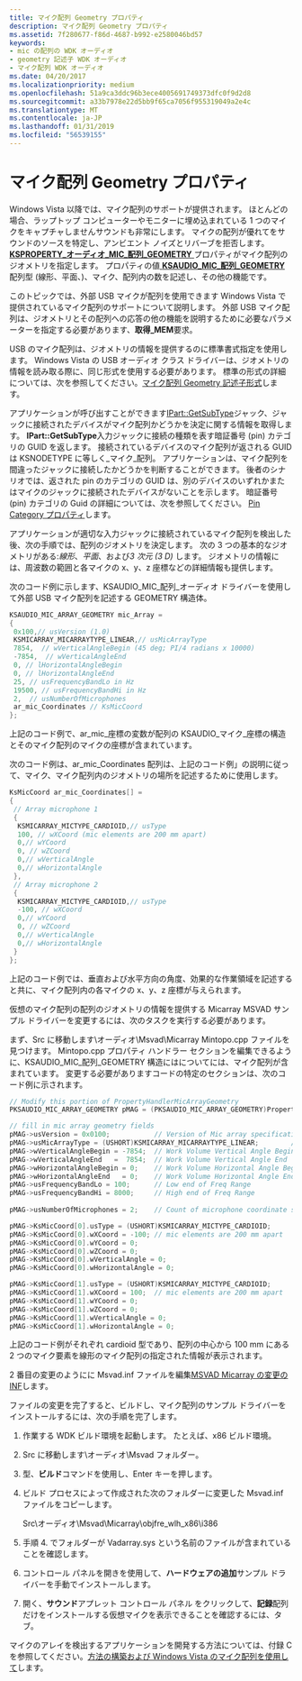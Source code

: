 ```yaml
---
title: マイク配列 Geometry プロパティ
description: マイク配列 Geometry プロパティ
ms.assetid: 7f280677-f86d-4687-b992-e2580046bd57
keywords:
- mic の配列の WDK オーディオ
- geometry 記述子 WDK オーディオ
- マイク配列 WDK オーディオ
ms.date: 04/20/2017
ms.localizationpriority: medium
ms.openlocfilehash: 51a9ca3ddc96b3ece4005691749373dfc0f9d2d8
ms.sourcegitcommit: a33b7978e22d5bb9f65ca7056f955319049a2e4c
ms.translationtype: MT
ms.contentlocale: ja-JP
ms.lasthandoff: 01/31/2019
ms.locfileid: "56539155"
---
```

# <a name="microphone-array-geometry-property"></a>マイク配列 Geometry プロパティ


Windows Vista 以降では、マイク配列のサポートが提供されます。 ほとんどの場合、ラップトップ コンピューターやモニターに埋め込まれている 1 つのマイクをキャプチャしませんサウンドも非常にします。 マイクの配列が優れてをサウンドのソースを特定し、アンビエント ノイズとリバーブを拒否します。 [ **KSPROPERTY\_オーディオ\_MIC\_配列\_GEOMETRY** ](https://msdn.microsoft.com/library/windows/hardware/ff537289)プロパティがマイク配列のジオメトリを指定します。 プロパティの値[ **KSAUDIO\_MIC\_配列\_GEOMETRY**](https://msdn.microsoft.com/library/windows/hardware/ff537087)配列型 (線形、平面、)、マイク、配列内の数を記述し、その他の機能です。

このトピックでは、外部 USB マイクが配列を使用できます Windows Vista で提供されているマイク配列のサポートについて説明します。 外部 USB マイク配列は、ジオメトリとその配列への応答の他の機能を説明するために必要なパラメーターを指定する必要があります、**取得\_MEM**要求。

USB のマイク配列は、ジオメトリの情報を提供するのに標準書式指定を使用します。 Windows Vista の USB オーディオ クラス ドライバーは、ジオメトリの情報を読み取る際に、同じ形式を使用する必要があります。 標準の形式の詳細については、次を参照してください。[マイク配列 Geometry 記述子形式](microphone-array-geometry-descriptor-format.md)します。

アプリケーションが呼び出すことができます[IPart::GetSubType](https://go.microsoft.com/fwlink/p/?linkid=143726)ジャック、ジャックに接続されたデバイスがマイク配列かどうかを決定に関する情報を取得します。 **IPart::GetSubType**入力ジャックに接続の種類を表す暗証番号 (pin) カテゴリの GUID を返します。 接続されているデバイスのマイク配列が返される GUID は KSNODETYPE に等しく\_マイク\_配列。 アプリケーションは、マイク配列を間違ったジャックに接続したかどうかを判断することができます。 後者のシナリオでは、返された pin のカテゴリの GUID は、別のデバイスのいずれかまたはマイクのジャックに接続されたデバイスがないことを示します。 暗証番号 (pin) カテゴリの Guid の詳細については、次を参照してください。 [Pin Category プロパティ](pin-category-property.md)します。

アプリケーションが適切な入力ジャックに接続されているマイク配列を検出した後、次の手順では、配列のジオメトリを決定します。 次の 3 つの基本的なジオメトリがある:*線形*、*平面*、および*3 次元 (3 D)* します。 ジオメトリの情報には、周波数の範囲と各マイクの x、y、z 座標などの詳細情報も提供します。

次のコード例に示します、KSAUDIO\_MIC\_配列\_オーディオ ドライバーを使用して外部 USB マイク配列を記述する GEOMETRY 構造体。

```cpp
KSAUDIO_MIC_ARRAY_GEOMETRY mic_Array =
{
 0x100,// usVersion (1.0)
 KSMICARRAY_MICARRAYTYPE_LINEAR,// usMicArrayType
 7854,  // wVerticalAngleBegin (45 deg; PI/4 radians x 10000)
 -7854,  // wVerticalAngleEnd
 0, // lHorizontalAngleBegin
 0, // lHorizontalAngleEnd
 25, // usFrequencyBandLo in Hz
 19500, // usFrequencyBandHi in Hz
 2,  // usNumberOfMicrophones
 ar_mic_Coordinates // KsMicCoord
};
```

上記のコード例で、ar\_mic\_座標の変数が配列の KSAUDIO\_マイク\_座標の構造とそのマイク配列のマイクの座標が含まれています。

次のコード例は、ar\_mic\_Coordinates 配列は、上記のコード例」の説明に従って、マイク、マイク配列内のジオメトリの場所を記述するために使用します。

```cpp
KsMicCoord ar_mic_Coordinates[] =
{
 // Array microphone 1
 {
  KSMICARRAY_MICTYPE_CARDIOID,// usType
  100, // wXCoord (mic elements are 200 mm apart)
  0,// wYCoord 
  0, // wZCoord 
  0,// wVerticalAngle
  0,// wHorizontalAngle
 },
 // Array microphone 2
 {
  KSMICARRAY_MICTYPE_CARDIOID,// usType
  -100, // wXCoord 
  0,// wYCoord 
  0, // wZCoord 
  0,// wVerticalAngle
  0,// wHorizontalAngle
 }
};
```

上記のコード例では、垂直および水平方向の角度、効果的な作業領域を記述すると共に、マイク配列内の各マイクの x、y、z 座標が与えられます。

仮想のマイク配列の配列のジオメトリの情報を提供する Micarray MSVAD サンプル ドライバーを変更するには、次のタスクを実行する必要があります。

まず、Src に移動します\\オーディオ\\Msvad\\Micarray Mintopo.cpp ファイルを見つけます。 Mintopo.cpp プロパティ ハンドラー セクションを編集できるように、KSAUDIO\_MIC\_配列\_GEOMETRY 構造にはについてには、マイク配列が含まれています。 変更する必要がありますコードの特定のセクションは、次のコード例に示されます。

```cpp
// Modify this portion of PropertyHandlerMicArrayGeometry
PKSAUDIO_MIC_ARRAY_GEOMETRY pMAG = (PKSAUDIO_MIC_ARRAY_GEOMETRY)PropertyRequest->Value;

// fill in mic array geometry fields
pMAG->usVersion = 0x0100;           // Version of Mic array specification (0x0100)
pMAG->usMicArrayType = (USHORT)KSMICARRAY_MICARRAYTYPE_LINEAR;        // Type of Mic Array
pMAG->wVerticalAngleBegin = -7854;  // Work Volume Vertical Angle Begin (-45 degrees)
pMAG->wVerticalAngleEnd   =  7854;  // Work Volume Vertical Angle End   (+45 degrees)
pMAG->wHorizontalAngleBegin = 0;    // Work Volume Horizontal Angle Begin
pMAG->wHorizontalAngleEnd   = 0;    // Work Volume Horizontal Angle End
pMAG->usFrequencyBandLo = 100;      // Low end of Freq Range
pMAG->usFrequencyBandHi = 8000;     // High end of Freq Range
 
pMAG->usNumberOfMicrophones = 2;    // Count of microphone coordinate structures to follow.

pMAG->KsMicCoord[0].usType = (USHORT)KSMICARRAY_MICTYPE_CARDIOID;          
pMAG->KsMicCoord[0].wXCoord = -100; // mic elements are 200 mm apart
pMAG->KsMicCoord[0].wYCoord = 0;         
pMAG->KsMicCoord[0].wZCoord = 0;         
pMAG->KsMicCoord[0].wVerticalAngle = 0;  
pMAG->KsMicCoord[0].wHorizontalAngle = 0;

pMAG->KsMicCoord[1].usType = (USHORT)KSMICARRAY_MICTYPE_CARDIOID;          
pMAG->KsMicCoord[1].wXCoord = 100;  // mic elements are 200 mm apart
pMAG->KsMicCoord[1].wYCoord = 0;         
pMAG->KsMicCoord[1].wZCoord = 0;         
pMAG->KsMicCoord[1].wVerticalAngle = 0;  
pMAG->KsMicCoord[1].wHorizontalAngle = 0;
```

上記のコード例がそれぞれ cardioid 型であり、配列の中心から 100 mm にある 2 つのマイク要素を線形のマイク配列の指定された情報が表示されます。

2 番目の変更のようにに Msvad.inf ファイルを編集[MSVAD Micarray の変更の INF](modified-inf-for-msvad-micarray.md)します。

ファイルの変更を完了すると、ビルドし、マイク配列のサンプル ドライバーをインストールするには、次の手順を完了します。

1.  作業する WDK ビルド環境を起動します。 たとえば、x86 ビルド環境。

2.  Src に移動します\\オーディオ\\Msvad フォルダー。

3.  型、**ビルド**コマンドを使用し、Enter キーを押します。

4.  ビルド プロセスによって作成された次のフォルダーに変更した Msvad.inf ファイルをコピーします。

    Src\\オーディオ\\Msvad\\Micarray\\objfre\_wlh\_x86\\i386

5.  手順 4. でフォルダーが Vadarray.sys という名前のファイルが含まれていることを確認します。

6.  コントロール パネルを開きを使用して、**ハードウェアの追加**サンプル ドライバーを手動でインストールします。

7.  開く、**サウンド**アプレット コントロール パネル をクリックして、**記録**配列だけをインストールする仮想マイクを表示できることを確認するには、タブ。

マイクのアレイを検出するアプリケーションを開発する方法については、付録 C を参照してください。[方法の構築および Windows Vista のマイク配列を使用して](https://go.microsoft.com/fwlink/p/?linkid=306613)します。

 

 




